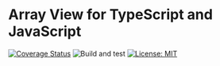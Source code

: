 # Array View for TypeScript and JavaScript

[![Coverage Status](https://coveralls.io/repos/github/Smoren/array-view-ts/badge.svg?branch=master&rand=123)](https://coveralls.io/github/Smoren/array-view-ts?branch=master)
![Build and test](https://github.com/Smoren/array-view-ts/actions/workflows/test_master.yml/badge.svg)
[![License: MIT](https://img.shields.io/badge/License-MIT-yellow.svg)](https://opensource.org/licenses/MIT)

